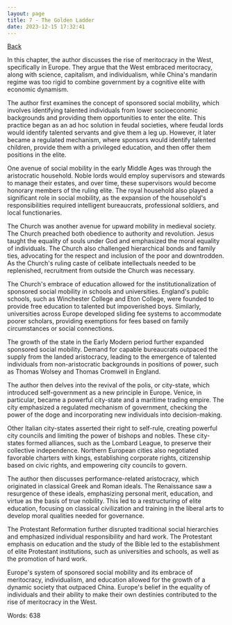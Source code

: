 ```yaml
---
layout: page
title: 7 - The Golden Ladder
date: 2023-12-15 17:32:41
---
```


[Back](./)


In this chapter, the author discusses the rise of meritocracy in the West, specifically in Europe. They argue that the West embraced meritocracy, along with science, capitalism, and individualism, while China's mandarin regime was too rigid to combine government by a cognitive elite with economic dynamism.

The author first examines the concept of sponsored social mobility, which involves identifying talented individuals from lower socioeconomic backgrounds and providing them opportunities to enter the elite. This practice began as an ad hoc solution in feudal societies, where feudal lords would identify talented servants and give them a leg up. However, it later became a regulated mechanism, where sponsors would identify talented children, provide them with a privileged education, and then offer them positions in the elite.

One avenue of social mobility in the early Middle Ages was through the aristocratic household. Noble lords would employ supervisors and stewards to manage their estates, and over time, these supervisors would become honorary members of the ruling elite. The royal household also played a significant role in social mobility, as the expansion of the household's responsibilities required intelligent bureaucrats, professional soldiers, and local functionaries.

The Church was another avenue for upward mobility in medieval society. The Church preached both obedience to authority and revolution. Jesus taught the equality of souls under God and emphasized the moral equality of individuals. The Church also challenged hierarchical bonds and family ties, advocating for the respect and inclusion of the poor and downtrodden. As the Church's ruling caste of celibate intellectuals needed to be replenished, recruitment from outside the Church was necessary.

The Church's embrace of education allowed for the institutionalization of sponsored social mobility in schools and universities. England's public schools, such as Winchester College and Eton College, were founded to provide free education to talented but impoverished boys. Similarly, universities across Europe developed sliding fee systems to accommodate poorer scholars, providing exemptions for fees based on family circumstances or social connections.

The growth of the state in the Early Modern period further expanded sponsored social mobility. Demand for capable bureaucrats outpaced the supply from the landed aristocracy, leading to the emergence of talented individuals from non-aristocratic backgrounds in positions of power, such as Thomas Wolsey and Thomas Cromwell in England.

The author then delves into the revival of the polis, or city-state, which introduced self-government as a new principle in Europe. Venice, in particular, became a powerful city-state and a maritime trading empire. The city emphasized a regulated mechanism of government, checking the power of the doge and incorporating new individuals into decision-making.

Other Italian city-states asserted their right to self-rule, creating powerful city councils and limiting the power of bishops and nobles. These city-states formed alliances, such as the Lombard League, to preserve their collective independence. Northern European cities also negotiated favorable charters with kings, establishing corporate rights, citizenship based on civic rights, and empowering city councils to govern.

The author then discusses performance-related aristocracy, which originated in classical Greek and Roman ideals. The Renaissance saw a resurgence of these ideals, emphasizing personal merit, education, and virtue as the basis of true nobility. This led to a restructuring of elite education, focusing on classical civilization and training in the liberal arts to develop moral qualities needed for governance.

The Protestant Reformation further disrupted traditional social hierarchies and emphasized individual responsibility and hard work. The Protestant emphasis on education and the study of the Bible led to the establishment of elite Protestant institutions, such as universities and schools, as well as the promotion of hard work.

Europe's system of sponsored social mobility and its embrace of meritocracy, individualism, and education allowed for the growth of a dynamic society that outpaced China. Europe's belief in the equality of individuals and their ability to make their own destinies contributed to the rise of meritocracy in the West.

Words: 638